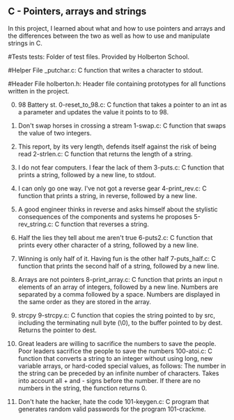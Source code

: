 ## C - Pointers, arrays and strings
In this project, I learned about what and how to use pointers and arrays and the differences between the two as well as how to use and manipulate strings in C.

#Tests
tests: Folder of test files. Provided by Holberton School.

#Helper File 
_putchar.c: C function that writes a character to stdout.

#Header File
holberton.h: Header file containing prototypes for all functions written in the project.

0. 98 Battery st.
0-reset_to_98.c: C function that takes a pointer to an int as a parameter and updates the value it points to to 98.

1. Don't swap horses in crossing a stream
1-swap.c: C function that swaps the value of two integers.

2. This report, by its very length, defends itself against the risk of being read
2-strlen.c: C function that returns the length of a string.

3. I do not fear computers. I fear the lack of them
3-puts.c: C function that prints a string, followed by a new line, to stdout.

4. I can only go one way. I've not got a reverse gear
4-print_rev.c: C function that prints a string, in reverse, followed by a new line.

5. A good engineer thinks in reverse and asks himself about the stylistic consequences of the components and systems he proposes
5-rev_string.c: C function that reverses a string.

6. Half the lies they tell about me aren't true
6-puts2.c: C function that prints every other character of a string, followed by a new line.

7. Winning is only half of it. Having fun is the other half
7-puts_half.c: C function that prints the second half of a string, followed by a new line.

8. Arrays are not pointers
8-print_array.c: C function that prints an input n elements of an array of integers, followed by a new line.
Numbers are separated by a comma followed by a space.
Numbers are displayed in the same order as they are stored in the array.

9. strcpy
9-strcpy.c: C function that copies the string pointed to by src, including the terminating null byte (\0), to the buffer pointed to by dest.
Returns the pointer to dest.

10. Great leaders are willing to sacrifice the numbers to save the people. Poor leaders sacrifice the people to save the numbers
100-atoi.c: C function that converts a string to an integer without using long, new variable arrays, or hard-coded special values, as follows:
The number in the string can be preceded by an infinite number of characters.
Takes into account all + and - signs before the number.
If there are no numbers in the string, the function returns 0.

11. Don't hate the hacker, hate the code
101-keygen.c: C program that generates random valid passwords for the program 101-crackme.

